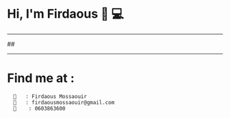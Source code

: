 # Hi, I'm Firdaous 👋 💻
  
<hr />
## <Currently learning web development Angular and Spring boot. />
<hr />

# Find me at :
      🧕   : Firdaous Mossaouir
      📧   : firdaousmossaouir@gmail.com
      📱    : 0603863600
      
